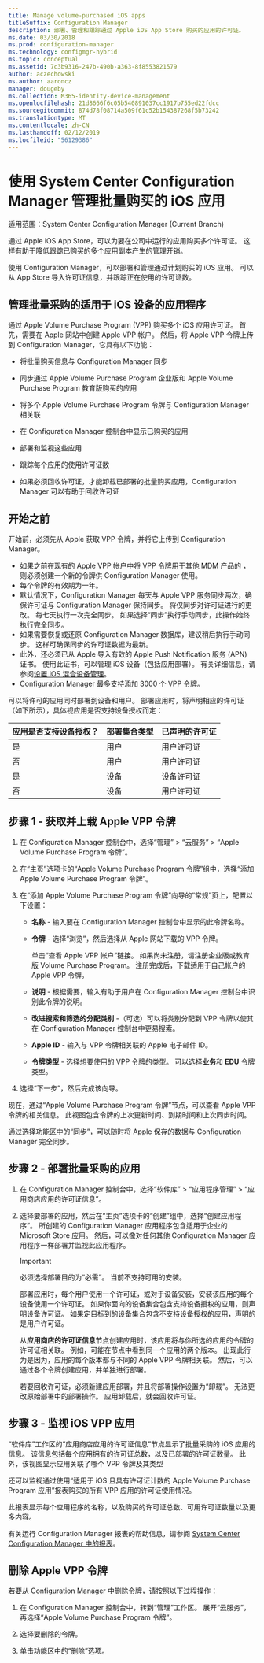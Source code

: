 ```yaml
---
title: Manage volume-purchased iOS apps
titleSuffix: Configuration Manager
description: 部署、管理和跟踪通过 Apple iOS App Store 购买的应用的许可证。
ms.date: 03/30/2018
ms.prod: configuration-manager
ms.technology: configmgr-hybrid
ms.topic: conceptual
ms.assetid: 7c3b9316-247b-490b-a363-8f8553821579
author: aczechowski
ms.author: aaroncz
manager: dougeby
ms.collection: M365-identity-device-management
ms.openlocfilehash: 21d8666f6c05b540891037cc1917b755ed22fdcc
ms.sourcegitcommit: 874d78f08714a509f61c52b154387268f5b73242
ms.translationtype: MT
ms.contentlocale: zh-CN
ms.lasthandoff: 02/12/2019
ms.locfileid: "56129386"
---
```

# <a name="manage-volume-purchased-ios-apps-with-system-center-configuration-manager"></a>使用 System Center Configuration Manager 管理批量购买的 iOS 应用

适用范围：System Center Configuration Manager (Current Branch)



 通过 Apple iOS App Store，可以为要在公司中运行的应用购买多个许可证。 这样有助于降低跟踪已购买的多个应用副本产生的管理开销。  

 使用 Configuration Manager，可以部署和管理通过计划购买的 iOS 应用。 可以从 App Store 导入许可证信息，并跟踪正在使用的许可证数。  



## <a name="manage-volume-purchased-apps-for-ios-devices"></a>管理批量采购的适用于 iOS 设备的应用程序  
 通过 Apple Volume Purchase Program (VPP) 购买多个 iOS 应用许可证。 首先，需要在 Apple 网站中创建 Apple VPP 帐户。 然后，将 Apple VPP 令牌上传到 Configuration Manager，它具有以下功能：  

-   将批量购买信息与 Configuration Manager 同步  
 
- 同步通过 Apple Volume Purchase Program 企业版和 Apple Volume Purchase Program 教育版购买的应用  

- 将多个 Apple Volume Purchase Program 令牌与 Configuration Manager 相关联  

-   在 Configuration Manager 控制台中显示已购买的应用  

-   部署和监视这些应用  

-   跟踪每个应用的使用许可证数   

-   如果必须回收许可证，才能卸载已部署的批量购买应用，Configuration Manager 可以有助于回收许可证  



## <a name="before-you-start"></a>开始之前  
 开始前，必须先从 Apple 获取 VPP 令牌，并将它上传到 Configuration Manager。  

-   如果之前在现有的 Apple VPP 帐户中将 VPP 令牌用于其他 MDM 产品的 ，则必须创建一个新的令牌供 Configuration Manager 使用。  
-   每个令牌的有效期为一年。  
-   默认情况下，Configuration Manager 每天与 Apple VPP 服务同步两次，确保许可证与 Configuration Manager 保持同步。 将仅同步对许可证进行的更改。 每七天执行一次完全同步。 如果选择“同步”执行手动同步，此操作始终执行完全同步。  
-   如果需要恢复或还原 Configuration Manager 数据库，建议稍后执行手动同步。 这样可确保同步的许可证数据为最新。  
-   此外，还必须已从 Apple 导入有效的 Apple Push Notification 服务 (APN) 证书。 使用此证书，可以管理 iOS 设备（包括应用部署）。 有关详细信息，请参阅[设置 iOS 混合设备管理](enroll-hybrid-ios-mac.md)。  
-   Configuration Manager 最多支持添加 3000 个 VPP 令牌。

可以将许可的应用同时部署到设备和用户。 部署应用时，将声明相应的许可证（如下所示），具体视应用是否支持设备授权而定：

|应用是否支持设备授权？|部署集合类型|已声明的许可证|
|---|---|---|
|是|用户|用户许可证|
|否|用户|用户许可证|
|是|设备|设备许可证|
|否|设备|用户许可证|



## <a name="step-1---to-get-and-upload-an-apple-vpp-token"></a>步骤 1 - 获取并上载 Apple VPP 令牌  

1.  在 Configuration Manager 控制台中，选择“管理” > “云服务” > “Apple Volume Purchase Program 令牌”。   

3.  在“主页”选项卡的“Apple Volume Purchase Program 令牌”组中，选择“添加 Apple Volume Purchase Program 令牌”。  

4.  在“添加 Apple Volume Purchase Program 令牌”向导的“常规”页上，配置以下设置：   

    -   **名称** - 输入要在 Configuration Manager 控制台中显示的此令牌名称。  

    -   **令牌** - 选择“浏览”，然后选择从 Apple 网站下载的 VPP 令牌。  

         单击“查看 Apple VPP 帐户”链接。 如果尚未注册，请注册企业版或教育版 Volume Purchase Program。 注册完成后，下载适用于自己帐户的 Apple VPP 令牌。  

    -   **说明** - 根据需要，输入有助于用户在 Configuration Manager 控制台中识别此令牌的说明。  

    -   **改进搜索和筛选的分配类别** -（可选）可以将类别分配到 VPP 令牌以使其在 Configuration Manager 控制台中更易搜索。  
    -   **Apple ID** - 输入与 VPP 令牌相关联的 Apple 电子邮件 ID。
    -   **令牌类型** - 选择想要使用的 VPP 令牌的类型。 可以选择**业务**和 **EDU** 令牌类型。

5.  选择“下一步”，然后完成该向导。  

现在，通过“Apple Volume Purchase Program 令牌”节点，可以查看 Apple VPP 令牌的相关信息。 此视图包含令牌的上次更新时间、到期时间和上次同步时间。

通过选择功能区中的“同步”，可以随时将 Apple 保存的数据与 Configuration Manager 完全同步。  



## <a name="step-2---deploy-a-volume-purchased-app"></a>步骤 2 - 部署批量采购的应用  

1. 在 Configuration Manager 控制台中，选择“软件库” > “应用程序管理” > “应用商店应用的许可证信息”。  

2. 选择要部署的应用，然后在“主页”选项卡的“创建”组中，选择“创建应用程序”。
   所创建的 Configuration Manager 应用程序包含适用于企业的 Microsoft Store 应用。 然后，可以像对任何其他 Configuration Manager 应用程序一样部署并监视此应用程序。  

   > [!IMPORTANT]  
   > 必须选择部署目的为“必需”。 当前不支持可用的安装。

   部署应用时，每个用户使用一个许可证，或对于设备安装，安装该应用的每个设备使用一个许可证。 如果你面向的设备集合包含支持设备授权的应用，则声明设备许可证。 如果定目标到的设备集合包含不支持设备授权的应用，声明的是用户许可证。 

   从**应用商店的许可证信息**节点创建应用时，该应用将与你所选的应用的令牌的许可证相关联。 例如，可能在节点中看到同一个应用的两个版本。 出现此行为是因为，应用的每个版本都与不同的 Apple VPP 令牌相关联。 然后，可以通过各个令牌创建应用，并单独进行部署。

   若要回收许可证，必须新建应用部署，并且将部署操作设置为“卸载”。 无法更改原始部署中的部署操作。 应用卸载后，就会回收许可证。  



## <a name="step-3---monitor-ios-vpp-apps"></a>步骤 3 - 监视 iOS VPP 应用  
 “软件库”工作区的“应用商店应用的许可证信息”节点显示了批量采购的 iOS 应用的信息。 该信息包括每个应用拥有的许可证总数，以及已部署的许可证数量。 此外，该视图显示应用关联了哪个 VPP 令牌及其类型

 还可以监视通过使用“适用于 iOS 且具有许可证计数的 Apple Volume Purchase Program 应用”报表购买的所有 VPP 应用的许可证使用情况。  

 此报表显示每个应用程序的名称，以及购买的许可证总数、可用许可证数量以及更多内容。  

 有关运行 Configuration Manager 报表的帮助信息，请参阅 [System Center Configuration Manager 中的报表](../../core/servers/manage/reporting.md)。  



## <a name="delete-an-apple-vpp-token"></a>删除 Apple VPP 令牌  
<!--505268-->

若要从 Configuration Manager 中删除令牌，请按照以下过程操作：  

1. 在 Configuration Manager 控制台中，转到“管理”工作区。 展开“云服务”，再选择“Apple Volume Purchase Program 令牌”。  

2. 选择要删除的令牌。  

3. 单击功能区中的“删除”选项。  


